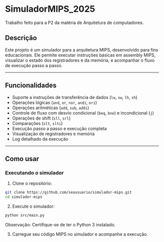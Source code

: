 # SimuladorMIPS_2025
Trabalho feito para a P2 da matéria de Arquitetura de computadores.

## Descrição

Este projeto é um simulador para a arquitetura MIPS, desenvolvido para fins educacionais. Ele permite executar instruções básicas em assembly MIPS, visualizar o estado dos registradores e da memória, e acompanhar o fluxo de execução passo a passo.

---

## Funcionalidades

- Suporte a instruções de transferência de dados (`lw`, `sw`, `lh`, `sh`)
- Operações lógicas (`and`, `or`, `nor`, `andi`, `ori`)
- Operações aritméticas (`add`, `sub`, `addi`)
- Controle de fluxo com desvio condicional (`beq`, `bne`) e incondicional (`j`)
- Operações de shift (`sll`, `srl`)
- Comparações (`slt`, `slti`)
- Execução passo a passo e execução completa
- Visualização de registradores e memória
- Log detalhado da execução

---

## Como usar

### Executando o simulador

1. Clone o repositório:

```bash
git clone https://github.com/seuusuario/simulador-mips.git
cd simulador-mips
```
2. Execute o simulador:

```bash
python src/main.py
```
Observação: Certifique-se de ter o Python 3 instalado.

3. Carregue seu código MIPS no simulador e acompanhe a execução.

